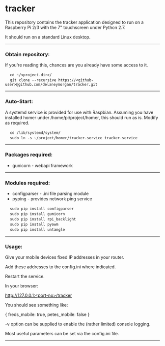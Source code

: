 # tracker
This repository contains the tracker application designed to run on a Raspberry Pi 2/3 with the 7" touchscreen under Python 2.7.

It should run on a standard Linux desktop.

---
### Obtain repository:
If you're reading this, chances are you already have some access to it.

&nbsp;&nbsp;&nbsp;&nbsp;`cd ~/<project-dir>/`  
&nbsp;&nbsp;&nbsp;&nbsp;`git clone --recursive https://<github-user>@github.com/delaneymorgan/tracker.git`

---
### Auto-Start:
A systemd service is provided for use with Raspbian.  Assuming you have installed homer under /home/pi/project/homer, this should run as is.  Modify as required.

&nbsp;&nbsp;&nbsp;&nbsp;`cd /lib/systemd/system/`  
&nbsp;&nbsp;&nbsp;&nbsp;`sudo ln -s ~/project/homer/tracker.service tracker.service`  

---
### Packages required:
* gunicorn - webapi framework

---
### Modules required:
* configparser - .ini file parsing module
* pyping - provides network ping service

&nbsp;&nbsp;&nbsp;&nbsp;`sudo pip install configparser`  
&nbsp;&nbsp;&nbsp;&nbsp;`sudo pip install gunicorn`  
&nbsp;&nbsp;&nbsp;&nbsp;`sudo pip install rpi_backlight`  
&nbsp;&nbsp;&nbsp;&nbsp;`sudo pip install pyowm`  
&nbsp;&nbsp;&nbsp;&nbsp;`sudo pip install untangle`  

---
### Usage:
Give your mobile devices fixed IP addresses in your router.

Add these addresses to the config.ini where indicated.

Restart the service.

In your browser:

http://127.0.0.1:<port-no>/tracker

You should see something like:

{
    freds_mobile: true,
    petes_mobile: false
}

-v option can be supplied to enable the (rather limited) console logging.

Most useful parameters can be set via the config.ini file.

---
